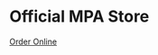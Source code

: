 Official MPA Store
==================

<a href="https://mkt.com/manning-passing-academy" 
  class="sq-embed-menu" 
  data-menu-item-images="large" 
  data-menu-accent-color="83b3b3" 
  data-menu-template="column" 
  data-menu-item-descriptions="show"> 
  Order Online 
</a> 

<script src="https://cdn.sq-api.com/market/embed.js" charset="utf-8"> </script>
